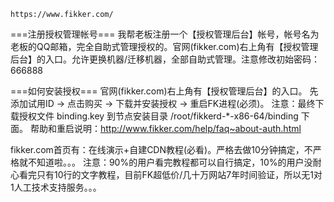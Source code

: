```
https://www.fikker.com/
```

===注册授权管理帐号===
我帮老板注册一个【授权管理后台】帐号，帐号名为老板的QQ邮箱，完全自助式管理授权的。官网(fikker.com)右上角有【授权管理后台】的入口。允许更换机器/迁移机器，全部自助式管理。注意修改初始密码：666888

===如何安装授权===
官网(fikker.com)右上角有【授权管理后台】的入口。
先添加试用ID -> 点击购买 -> 下载并安装授权 -> 重启FK进程(必须)。
注意：最终下载授权文件 binding.key 到节点安装目录 /root/fikkerd-*-x86-64/binding 下面。
帮助和重启说明：http://www.fikker.com/help/faq~about-auth.html

fikker.com首页有：在线演示+自建CDN教程(必看)。严格去做10分钟搞定，不严格就不知道啦。。。
注意：90%的用户看完教程都可以自行搞定，10%的用户没耐心看完只有10行的文字教程，目前FK超低价/几十万网站7年时间验证，所以无1对1人工技术支持服务。。。